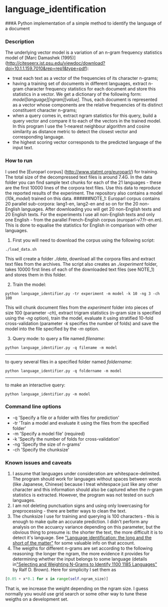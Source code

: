 # language_identification

###A Python implementation of a simple method to identify the language of a document

### Description

The underlying vector model is a variation of an n-gram frequency statistics model of [Marc Damashek (1995)] (http://citeseerx.ist.psu.edu/viewdoc/download?doi=10.1.1.159.7010&rep=rep1&type=pdf): 
- treat each text as a vector of the frequencies of its character n-grams;
- having a training set of documents in different languages, extract n-gram character frequency statistics for each document and store this statistics in a vector. We get a dictionary of the following form: *model[language][ngram][value]*. Thus, each document is represented as a vector whose components are the relative frequencies of its distinct constituent character n-grams;
- when a query comes in, extract ngram statistics for this query, build a query vector and compare it to each of the vectors in the trained model. In this program I use the 1-nearest neighbour algorithm and cosine similarity as distance metric to detect the closest vector and corresponding language.
- the highest scoring vector corresponds to the predicted language of the input text.

### How to run

I used the [Europarl corpus] (http://www.statmt.org/europarl/) for training. The total size of the decompressed text files is around 7.4G. In the data folder you can find sample text chunks for each of the 21 languages - these are the first 10000 lines of the corpora text files. Use this data to reproduce the reported results of the experiment. The repository also contains a model (*10k_model*) trained on this data.
######NOTE_1: Europarl corpus contains 20 parallel sub-corpora: lang1-en, lang2-en and so on for the 20 non-English languages. After downloading you will get 20 non-English texts and 20 English texts. For the experiments I use all non-English texts and only one English - from the parallel French-English corpus (europarl-v7.fr-en.en). This is done to equalise the statistics for English in comparison with other languages.

1. First you will need to download the corpus using the following script:

```bashscript
./load_data.sh
```
This will create a folder *./data*, download all the corpora files and extract text files from the archives. The script also creates an *./experiment* folder, takes 10000 first lines of each of the downloaded text files (see NOTE_1) and stores them in this folder.

2. Train the model:
```bashscript
python language_identifier.py -tr experiment -m model -k 10 -ng 3 -ch 100
```
This will chunk document files from the *experiment* folder into pieces of size 100 (parameter *-ch*), extract trigram statistics (n-gram size is specified using the *-ng* option), train the model, evaluate it using stratified 10-fold cross-validation (parameter *-k* specifies the number of folds) and save the model into the file specified by the *-m* option. 

3. Query mode:
to query a file named *filename*:
```bashscript
python language_identifier.py -q filename -m model
```
---
to query several files in a specified folder named *foldername*:
```bashscript
python language_identifier.py -q foldername -m model
```
---
to make an interactive query:
```bashscript
python language_identifier.py -m model
```
###  Command line options

- -q  'Specify a file or a folder with files for prediction'
- -tr 'Train a model and evaluate it using the files from the specified folder'
- -m  'Specify a model file' (required)
- -k  'Specify the number of folds for cross-validation' 
- -ng 'Specify the size of n-grams'
- -ch 'Specify the chunksize'

### Known issues and caveats
1. I assume that languages under consideration are whitespace-delimited. The program should work for languages without spaces between words (like Japanese, Chinese) because I treat whitespace just like any other character and this information should also be captured when the n-gram statistics is extracted. However, the program was not tested on such languages.
2. I am not deleting punctuation signs and using only lowercasing for preprocessing - there are better ways to clean the text.
2. The chunksize I use for training and querying is 100 characters - this is enough to make quite an accurate prediction. I didn't perform any analysis on the accuarcy variance depending on this parameter, but the obvious thing to presume is: the shorter the text, the more difficult it is to detect it's language. See ["Language identification: the long and the short of the matter"](http://www.aclweb.org/anthology/N10-1027) for some valuable info on that account. 
3. The weigths for different n-grams are set according to the following reasoning: the longer the ngram, the more evidence it provides for determining whether the input belongs to some language (details in["Selecting and Weighting N-Grams to Identify 1100 1185 Languages"](http://www.cs.cmu.edu/~ralf/papers/brown-tsd13.pdf) by Ralf D. Brown). Here for simplicity I set them as
```python
[0.05 + x*0.1 for x in range(self.ngram_size)]
```
That is, we increase the weight depending on the ngram size. I guess normally you would use grid search or some other way to tune these weigths on a development set.
